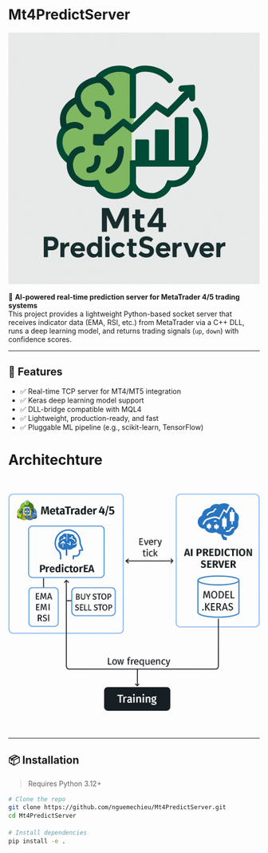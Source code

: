 # Mt4PredictServer
![logo](./logo.png)

🚀 **AI-powered real-time prediction server for MetaTrader 4/5 trading systems**  
This project provides a lightweight Python-based socket server that receives indicator data (EMA, RSI, etc.) from MetaTrader via a C++ DLL, runs a deep learning model, and returns trading signals (`up`, `down`) with confidence scores.

---

## 🔧 Features

- ✅ Real-time TCP server for MT4/MT5 integration
- ✅ Keras deep learning model support
- ✅ DLL-bridge compatible with MQL4
- ✅ Lightweight, production-ready, and fast
- ✅ Pluggable ML pipeline (e.g., scikit-learn, TensorFlow)

# Architechture
 
 ![arch](architechture.png)


---

## 📦 Installation

> Requires Python 3.12+

```bash
# Clone the repo
git clone https://github.com/nguemechieu/Mt4PredictServer.git
cd Mt4PredictServer

# Install dependencies
pip install -e .

